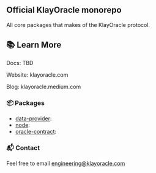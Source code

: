 ## Official KlayOracle monorepo

All core packages that makes of the KlayOracle protocol.

## 📚 Learn More

Docs: TBD

Website: klayoracle.com

Blog: klayoracle.medium.com

### 📦 Packages

- [data-provider](/data-provider): 
- [node](/node):
- [oracle-contract](/oracle-contract):


### 📬 Contact

Feel free to email engineering@klayoracle.com